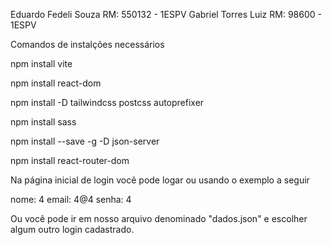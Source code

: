 Eduardo Fedeli Souza RM: 550132 - 1ESPV
Gabriel Torres Luiz RM: 98600 - 1ESPV

Comandos de instalções necessários

npm install vite

npm install react-dom

npm install -D tailwindcss postcss autoprefixer

npm install sass

npm install --save -g -D json-server

npm install react-router-dom

Na página inicial de login você pode logar ou usando o exemplo a seguir

nome: 4
email: 4@4
senha: 4

Ou você pode ir em nosso arquivo denominado "dados.json" e escolher algum outro login cadastrado.
